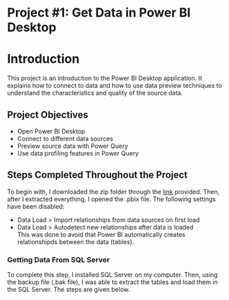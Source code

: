 # Project #1: Get Data in Power BI Desktop

# Introduction
This project is an introduction to the Power BI Desktop application. It explains how to connect to data and how to use data preview techniques to understand the characteristics and quality of the source data. 

## Project Objectives
* Open Power BI Desktop
* Connect to different data sources
* Preview source data  with Power Query
* Use data profiling features in Power Query

## Steps Completed Throughout the Project
To begin with, I downloaded the zip folder through the [link](https://github.com/MicrosoftLearning/PL-300-Microsoft-Power-BI-Data-Analyst/raw/Main/Allfiles/Labs/01-prepare-data-with-power-query-in-power-bi-desktop/01-prepare-data.zip) provided. Then, after I extracted 
everything, I opened the .pbix file. The following settings have been disabled:  
* Data Load > Import relationships from data sources on first load
* Data Load > Autodetect new relationships after data is loaded  
This was done to avoid that Power BI automatically creates relationshipds between the data (tables).

### Getting Data From SQL Server
To complete this step, I installed SQL Server on my computer. Then, using the backup file (.bak file), I was able to extract the tables and load them in the SQL Server. The steps are given below.






